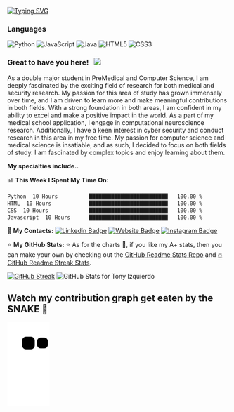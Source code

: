 [![Typing SVG](https://readme-typing-svg.herokuapp.com?color=%231B790D&size=21&lines=Medical+And+Security+Research)](https://git.io/typing-svg)
###  Languages 

![Python](https://img.shields.io/badge/python-3670A0?style=for-the-badge&logo=python&logoColor=ffdd54)
![JavaScript](https://img.shields.io/badge/javascript-%23323330.svg?style=for-the-badge&logo=javascript&logoColor=%23F7DF1E)
![Java](https://img.shields.io/badge/java-%23ED8B00.svg?style=for-the-badge&logo=java&logoColor=white)
![HTML5](https://img.shields.io/badge/html5-%23E34F26.svg?style=for-the-badge&logo=html5&logoColor=white)
![CSS3](https://img.shields.io/badge/css3-%231572B6.svg?style=for-the-badge&logo=css3&logoColor=white)



### Great to have you here! &nbsp; ![](https://visitor-badge.glitch.me/badge?page_id=TonyaIzquierdo.TonyaIzquierdo)
As a double major student in PreMedical and Computer Science, I am deeply fascinated by the exciting field of research for both medical and security research. My passion for this area of study has grown immensely over time, and I am driven to learn more and make meaningful contributions in both fields. With a strong foundation in both areas, I am confident in my ability to excel and make a positive impact in the world. As a part of my medical school application, I engage in computational neuroscience research. Additionally, I have a keen interest in cyber security and conduct research in this area in my free time. My passion for computer science and medical science is insatiable, and as such, I decided to focus on both fields of study. I am fascinated by complex topics and enjoy learning about them.


**My specialties include..** 
 
 

📊 **This Week I Spent My Time On:**
<!--START_SECTION:waka-->
```text
Python  10 Hours          █████████████████████████   100.00 %
HTML  10 Hours            █████████████████████████   100.00 % 
CSS  10 Hours             █████████████████████████   100.00 % 
Javascript  10 Hours      █████████████████████████   100.00 % 
```
<!--END_SECTION:waka-->
💬 **My Contacts:** 
[![Linkedin Badge](https://img.shields.io/badge/-LinkedIn-0e76a8?style=flat-square&logo=Linkedin&logoColor=white)](https://www.linkedin.com/in/alexanderizqu/)
[![Website Badge](https://img.shields.io/badge/Website-3b5998?style=flat-square&logo=google-chrome&logoColor=white)](https://x310t0x01.com/)
[![Instagram Badge](https://img.shields.io/badge/-Instagram-e4405f?style=flat-square&logo=Instagram&logoColor=white)](https://www.instagram.com/x310t0x01/)


⭐ **My GitHub Stats:** ⭐ 
As for the charts 🥧, if you like my A+ stats, then you can make your own by checking out the [GitHub Readme Stats Repo](https://github.com/anuraghazra/github-readme-stats) and [🔥 GitHub Readme Streak Stats](https://github-readme-streak-stats.herokuapp.com/demo/).


[![GitHub Streak](http://github-readme-streak-stats.herokuapp.com?user=X310t0x01&theme=github-dark&hide_border=true&date_format=M%20j%5B%2C%20Y%5D)](https://git.io/streak-stats)
<img src="https://github-readme-stats.vercel.app/api?username=X310t0x01&show_icons=true&include_all_commits=true&count_private=true&theme=jolly&layout=compact" alt="GitHub Stats for Tony Izquierdo" width="500">


## Watch my contribution graph get eaten by the SNAKE 🐍
![github contribution grid snake animation](https://raw.githubusercontent.com/X310t0x01/x310t0x01/output/github-contribution-grid-snake.svg)
